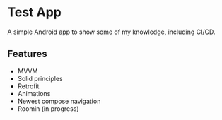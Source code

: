 
# Test App

A simple Android app to show some of my knowledge, including CI/CD.


## Features

- MVVM
- Solid principles
- Retrofit
- Animations
- Newest compose navigation
- Roomin (in progress)

 
 
